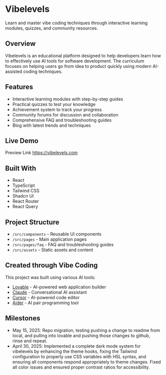 # Vibelevels

Learn and master vibe coding techniques through interactive learning modules, quizzes, and community resources.

## Overview

Vibelevels is an educational platform designed to help developers learn how to effectively use AI tools for software development. The curriculum focuses on helping users go from idea to product quickly using modern AI-assisted coding techniques.

## Features

- Interactive learning modules with step-by-step guides
- Practical quizzes to test your knowledge
- Achievement system to track your progress
- Community forums for discussion and collaboration
- Comprehensive FAQ and troubleshooting guides
- Blog with latest trends and techniques

## Live Demo

Preview Link https://vibelevels.com

## Built With

- React
- TypeScript
- Tailwind CSS
- Shadcn UI
- React Router
- React Query

## Project Structure

- `/src/components` - Reusable UI components
- `/src/pages` - Main application pages
- `/src/pages/faq` - FAQ and troubleshooting guides
- `/src/assets` - Static assets and content

## Created through Vibe Coding

This project was built using various AI tools:

- [Lovable](https://lovable.dev) - AI-powered web application builder
- [Claude](https://anthropic.com/claude) - Conversational AI assistant
- [Cursor](https://cursor.sh) - AI-powered code editor
- [Aider](https://aider.chat) - AI pair programming tool

## Milestones

- May 15, 2025: Repo migration, testing pushing a change to readme from local, and pulling into lovable and pushing those changes to github, rinse and repeat.
- April 30, 2025: Implemented a complete dark mode system for vibelevels by enhancing the theme hooks, fixing the Tailwind configuration to properly use CSS variables with HSL syntax, and ensuring all components respond appropriately to theme changes. Fixed all color issues and ensured proper contrast ratios for accessibility.
